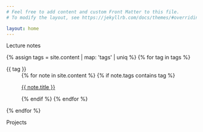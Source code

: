 ```yaml
---
# Feel free to add content and custom Front Matter to this file.
# To modify the layout, see https://jekyllrb.com/docs/themes/#overriding-theme-defaults

layout: home
---
```


<p class="display-4">Lecture notes</p>
<div class="container p-0">
{% assign tags =  site.content | map: 'tags' | uniq %}
{% for tag in tags %}
  <dl class="row">
  	<dt class="col-sm-4 col-12">{{ tag }}</dt>
  	<dd class="col-sm-6 col-12">
  	{% for note in site.content %}
      {% if note.tags contains tag %}
      <p><a href="{{ site.baseurl }}{{ note.url }}">{{ note.title }}</a></p>
      {% endif %}
  	{% endfor %}
  </dd>
  </dl>
{% endfor %}
</div>

<p class="display-4">Projects</p>